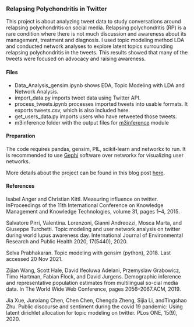 ### Relapsing Polychondritis in Twitter

This project is about analyzing tweet data to study conversations around relapsing polychondritis on social media. Relapsing polychondritis (RP) is a rare condition where there is not much discussion and awareness about its management, treatment and diagnosis. I used topic modeling method LDA and conducted network analyses to explore latent topics surrounding relapsing polychondritis in the tweets. This results showed that many of the tweets were focused on advocacy and raising awareness.

#### Files
- Data_Analysis_gensim.ipynb shows EDA, Topic Modeling with LDA and Network Analysis. 
- import_data.py imports tweet data using Twitter API. 
- process_tweets.ipynb processes imported tweets into usable formats. It exports tweets.csv, which is also included here. 
- get_users_data.py imports users who have retweeted those tweets.
- m3inference folder with the output files for [m3inference](https://github.com/euagendas/m3inference) module

#### Preparation
The code requires pandas, gensim, PIL, scikit-learn and networkx to run. 
It is recommended to use [Gephi](https://gephi.org/) software over networkx for visualizing user networks. 

More details about the project can be found in this blog post [here](https://jessjkim-1.medium.com/relapsing-polychondritis-in-twitter-cdfdb8b9f5a3?source=friends_link&sk=976e94e34af6222afad5ce3ff730bfa5). 

#### References
Isabel Anger and Christian Kittl. Measuring influence on twitter. InProceedings of the 11th International Conference on Knowledge Management and Knowledge Technologies, volume 31, pages 1–4, 2015.

Salvatore Pirri, Valentina. Lorenzoni, Gianni Andreozzi, Mosca Marta, and Giuseppe Turchetti. Topic modeling and user network analysis on twitter during world lupus awareness day. International Journal of Environmental Research and Public Health 2020, 17(5440), 2020.

Selva Prabhakaran. Topic modeling with gensim (python), 2018. Last accessed 20 Nov 2021.

Zijian Wang, Scott Hale, David Ifeoluwa Adelani, Przemyslaw Grabowicz, Timo Hartman, Fabian Flock, and David Jurgens. Demographic inference and representative population estimates from multilingual so-cial media data. In The World Wide Web Conference, pages 2056–2067.ACM, 2019.

Jia Xue, Junxiang Chen, Chen Chen, Chengda Zheng, Sijia Li, andTingshao Zhu. Public discourse and sentiment during the covid 19 pandemic: Using latent dirichlet allocation for topic modeling on twitter. PLos ONE, 15(9), 2020.


